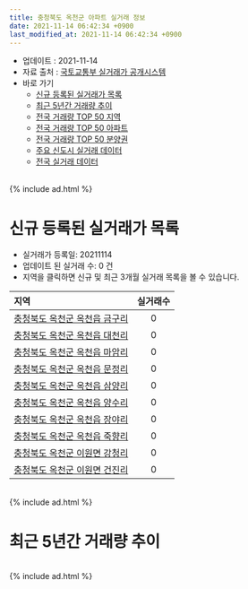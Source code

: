 ```yaml
---
title: 충청북도 옥천군 아파트 실거래 정보
date: 2021-11-14 06:42:34 +0900
last_modified_at: 2021-11-14 06:42:34 +0900
---
```


* 업데이트 : 2021-11-14
* 자료 출처 : [국토교통부 실거래가 공개시스템](http://rt.molit.go.kr)
* 바로 가기
    * [신규 등록된 실거래가 목록](#신규-등록된-실거래가-목록)
    * [최근 5년간 거래량 추이](#최근-5년간-거래량-추이)
    * [전국 거래량 TOP 50 지역](https://inasie.github.io/apt-trade-info/최근-3개월-전국에서-가장-거래가-많이-발생한-지역)
    * [전국 거래량 TOP 50 아파트](https://inasie.github.io/apt-trade-info/최근-3개월-전국에서-가장-거래가-많이-발생한-아파트)
    * [전국 거래량 TOP 50 분양권](https://inasie.github.io/apt-trade-info/최근-3개월-전국에서-가장-거래가-많이-발생한-분양권)
    * [주요 신도시 실거래 데이터](https://inasie.github.io/apt-trade-info/주요-신도시)
    * [전국 실거래 데이터](https://inasie.github.io/apt-trade-info/전국)

<br>
{% include ad.html %}
<br>

# 신규 등록된 실거래가 목록
* 실거래가 등록일: 20211114
* 업데이트 된 실거래 수: 0 건
* 지역을 클릭하면 신규 및 최근 3개월 실거래 목록을 볼 수 있습니다.


|지역|실거래수|
|:---|:---:|
|[충청북도 옥천군 옥천읍 금구리](https://inasie.github.io/apt-trade-info/충청북도-옥천군-옥천읍-금구리)|0|
|[충청북도 옥천군 옥천읍 대천리](https://inasie.github.io/apt-trade-info/충청북도-옥천군-옥천읍-대천리)|0|
|[충청북도 옥천군 옥천읍 마암리](https://inasie.github.io/apt-trade-info/충청북도-옥천군-옥천읍-마암리)|0|
|[충청북도 옥천군 옥천읍 문정리](https://inasie.github.io/apt-trade-info/충청북도-옥천군-옥천읍-문정리)|0|
|[충청북도 옥천군 옥천읍 삼양리](https://inasie.github.io/apt-trade-info/충청북도-옥천군-옥천읍-삼양리)|0|
|[충청북도 옥천군 옥천읍 양수리](https://inasie.github.io/apt-trade-info/충청북도-옥천군-옥천읍-양수리)|0|
|[충청북도 옥천군 옥천읍 장야리](https://inasie.github.io/apt-trade-info/충청북도-옥천군-옥천읍-장야리)|0|
|[충청북도 옥천군 옥천읍 죽향리](https://inasie.github.io/apt-trade-info/충청북도-옥천군-옥천읍-죽향리)|0|
|[충청북도 옥천군 이원면 강청리](https://inasie.github.io/apt-trade-info/충청북도-옥천군-이원면-강청리)|0|
|[충청북도 옥천군 이원면 건진리](https://inasie.github.io/apt-trade-info/충청북도-옥천군-이원면-건진리)|0|


<br>
{% include ad.html %}
<br>

# 최근 5년간 거래량 추이


<div style="width:100%;">
    <canvas id="deal_progress" height="200"></canvas>
</div>

<script>
new Chart(document.getElementById("deal_progress"), {
    type: 'line',
    data: {
        labels: ['201611','201612','201701','201702','201703','201704','201705','201706','201707','201708','201709','201710','201711','201712','201801','201802','201803','201804','201805','201806','201807','201808','201809','201810','201811','201812','201901','201902','201903','201904','201905','201906','201907','201908','201909','201910','201911','201912','202001','202002','202003','202004','202005','202006','202007','202008','202009','202010','202011','202012','202101','202102','202103','202104','202105','202106','202107','202108','202109','202110','202111'],
        datasets: [{
            label: '매매',
            pointRadius: 1,
            data: [11, 11, 13, 13, 21, 20, 24, 30, 17, 21, 33, 40, 24, 19, 22, 17, 28, 26, 24, 18, 18, 19, 18, 18, 14, 30, 17, 20, 32, 21, 15, 15, 13, 11, 12, 15, 17, 26, 13, 32, 21, 16, 17, 31, 28, 26, 25, 33, 41, 58, 78, 84, 56, 91, 71, 41, 22, 29, 24, 23, 1],
            borderColor: "rgba(255, 201, 14, 1)",
            backgroundColor: "rgba(255, 201, 14, 0.5)",
            fill: false,
            lineTension: 0
        },{
            label: '전월세',
            pointRadius: 1,
            data: [14, 9, 12, 15, 5, 2, 8, 10, 11, 10, 14, 20, 20, 19, 18, 16, 20, 16, 9, 14, 5, 14, 12, 11, 14, 12, 14, 7, 9, 12, 3, 10, 9, 6, 8, 15, 7, 12, 15, 23, 11, 10, 10, 9, 8, 14, 9, 6, 17, 8, 23, 32, 31, 42, 21, 9, 7, 9, 8, 7, 2],
            borderColor: "rgba(0, 141, 185, 1)",
            backgroundColor: "rgba(0, 141, 185, 0.5)",
            fill: false,
            lineTension: 0
        }
        ]
    },
    options: {
        responsive: true,
        title: {
            display: false
        },
        tooltips: {
            mode: 'index',
            intersect: false
        },
        hover: {
            mode: 'nearest',
            intersect: true
        },
        scales: {
            xAxes: [{
                display: true,
                scaleLabel: {
                    display: true,
                    labelString: '년/월'
                }
            }],
            yAxes: [{
                display: true,
                ticks: {
                    suggestedMin: 0,
                },
                scaleLabel: {
                    display: true,
                    labelString: '실거래 수'
                }
            }]
        }
    }
});

</script>


<br>
{% include ad.html %}
<br>

